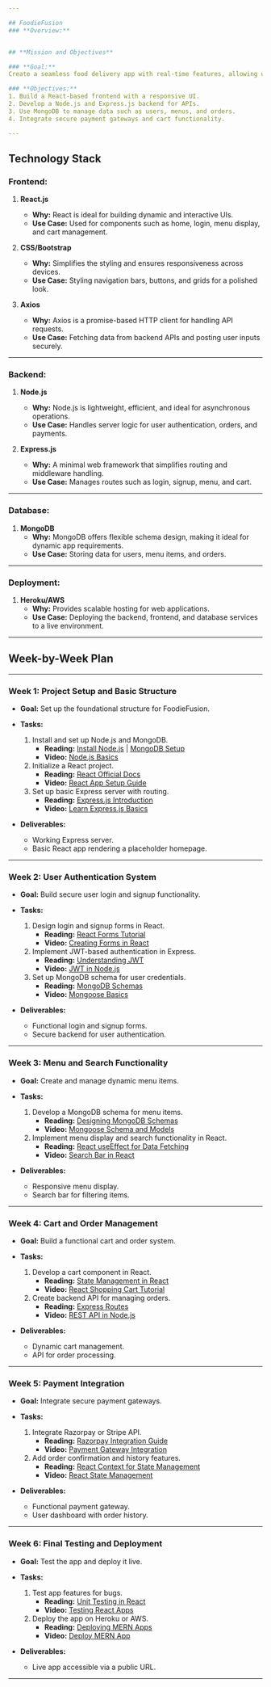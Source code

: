 ```yaml
---

## FoodieFusion
### **Overview:**


## **Mission and Objectives**

### **Goal:**
Create a seamless food delivery app with real-time features, allowing users to explore menus, place orders, and track deliveries efficiently.

### **Objectives:**
1. Build a React-based frontend with a responsive UI.
2. Develop a Node.js and Express.js backend for APIs.
3. Use MongoDB to manage data such as users, menus, and orders.
4. Integrate secure payment gateways and cart functionality.

---
```


## **Technology Stack**

### **Frontend:**
1. **React.js**
   - **Why:** React is ideal for building dynamic and interactive UIs.
   - **Use Case:** Used for components such as home, login, menu display, and cart management.

2. **CSS/Bootstrap**
   - **Why:** Simplifies the styling and ensures responsiveness across devices.
   - **Use Case:** Styling navigation bars, buttons, and grids for a polished look.

3. **Axios**
   - **Why:** Axios is a promise-based HTTP client for handling API requests.
   - **Use Case:** Fetching data from backend APIs and posting user inputs securely.

---

### **Backend:**
1. **Node.js**
   - **Why:** Node.js is lightweight, efficient, and ideal for asynchronous operations.
   - **Use Case:** Handles server logic for user authentication, orders, and payments.

2. **Express.js**
   - **Why:** A minimal web framework that simplifies routing and middleware handling.
   - **Use Case:** Manages routes such as login, signup, menu, and cart.

---

### **Database:**
1. **MongoDB**
   - **Why:** MongoDB offers flexible schema design, making it ideal for dynamic app requirements.
   - **Use Case:** Storing data for users, menu items, and orders.

---

### **Deployment:**
1. **Heroku/AWS**
   - **Why:** Provides scalable hosting for web applications.
   - **Use Case:** Deploying the backend, frontend, and database services to a live environment.

---

## **Week-by-Week Plan**

---

### **Week 1: Project Setup and Basic Structure**
- **Goal:** Set up the foundational structure for FoodieFusion.
- **Tasks:**
  1. Install and set up Node.js and MongoDB.
     - **Reading:** [Install Node.js](https://nodejs.org/en/download/) | [MongoDB Setup](https://docs.mongodb.com/manual/installation/)
     - **Video:** [Node.js Basics](https://www.youtube.com/watch?v=fBNz5xF-Kx4)  
  2. Initialize a React project.
     - **Reading:** [React Official Docs](https://react.dev/learn)  
     - **Video:** [React App Setup Guide](https://www.youtube.com/watch?v=nTeuhbP7wdE)
  3. Set up basic Express server with routing.
     - **Reading:** [Express.js Introduction](https://expressjs.com/en/starter/installing.html)
     - **Video:** [Learn Express.js Basics](https://www.youtube.com/watch?v=L72fhGm1tfE)

- **Deliverables:**  
  - Working Express server.  
  - Basic React app rendering a placeholder homepage.

---

### **Week 2: User Authentication System**
- **Goal:** Build secure user login and signup functionality.
- **Tasks:**
  1. Design login and signup forms in React.
     - **Reading:** [React Forms Tutorial](https://react.dev/reference/react/forms)
     - **Video:** [Creating Forms in React](https://www.youtube.com/watch?v=IKjvDPPG6bQ)  
  2. Implement JWT-based authentication in Express.
     - **Reading:** [Understanding JWT](https://jwt.io/introduction/)  
     - **Video:** [JWT in Node.js](https://www.youtube.com/watch?v=7Q17ubqLfaM)  
  3. Set up MongoDB schema for user credentials.
     - **Reading:** [MongoDB Schemas](https://mongoosejs.com/docs/guide.html)  
     - **Video:** [Mongoose Basics](https://www.youtube.com/watch?v=WDrU305J1yw)  

- **Deliverables:**  
  - Functional login and signup forms.  
  - Secure backend for user authentication.

---

### **Week 3: Menu and Search Functionality**
- **Goal:** Create and manage dynamic menu items.
- **Tasks:**
  1. Develop a MongoDB schema for menu items.
     - **Reading:** [Designing MongoDB Schemas](https://www.mongodb.com/docs/manual/data-modeling/)  
     - **Video:** [Mongoose Schema and Models](https://www.youtube.com/watch?v=oWeLbVkACCU)  
  2. Implement menu display and search functionality in React.
     - **Reading:** [React useEffect for Data Fetching](https://react.dev/reference/react/useEffect)  
     - **Video:** [Search Bar in React](https://www.youtube.com/watch?v=RvhmfEl3qO4)  

- **Deliverables:**  
  - Responsive menu display.  
  - Search bar for filtering items.

---

### **Week 4: Cart and Order Management**
- **Goal:** Build a functional cart and order system.
- **Tasks:**
  1. Develop a cart component in React.
     - **Reading:** [State Management in React](https://react.dev/reference/react/useState)  
     - **Video:** [React Shopping Cart Tutorial](https://www.youtube.com/watch?v=lG0Ys-2d4MA)  
  2. Create backend API for managing orders.
     - **Reading:** [Express Routes](https://expressjs.com/en/guide/routing.html)  
     - **Video:** [REST API in Node.js](https://www.youtube.com/watch?v=fgTGADljAeg)  

- **Deliverables:**  
  - Dynamic cart management.  
  - API for order processing.

---

### **Week 5: Payment Integration**
- **Goal:** Integrate secure payment gateways.
- **Tasks:**
  1. Integrate Razorpay or Stripe API.
     - **Reading:** [Razorpay Integration Guide](https://razorpay.com/docs/)  
     - **Video:** [Payment Gateway Integration](https://www.youtube.com/watch?v=4II8Ihbg4cM)  
  2. Add order confirmation and history features.
     - **Reading:** [React Context for State Management](https://react.dev/reference/react/Context)  
     - **Video:** [React State Management](https://www.youtube.com/watch?v=35lXWvCuM8o)  

- **Deliverables:**  
  - Functional payment gateway.  
  - User dashboard with order history.

---

### **Week 6: Final Testing and Deployment**
- **Goal:** Test the app and deploy it live.
- **Tasks:**
  1. Test app features for bugs.
     - **Reading:** [Unit Testing in React](https://jestjs.io/)  
     - **Video:** [Testing React Apps](https://www.youtube.com/watch?v=qI3U1tpF3i8)  
  2. Deploy the app on Heroku or AWS.
     - **Reading:** [Deploying MERN Apps](https://www.mongodb.com/mern-stack)  
     - **Video:** [Deploy MERN App](https://www.youtube.com/watch?v=6jqKPBOFr9s)  

- **Deliverables:**  
  - Live app accessible via a public URL.  

--- 
